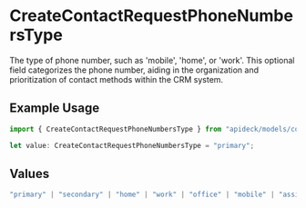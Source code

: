 # CreateContactRequestPhoneNumbersType

The type of phone number, such as 'mobile', 'home', or 'work'. This optional field categorizes the phone number, aiding in the organization and prioritization of contact methods within the CRM system.

## Example Usage

```typescript
import { CreateContactRequestPhoneNumbersType } from "apideck/models/components";

let value: CreateContactRequestPhoneNumbersType = "primary";
```

## Values

```typescript
"primary" | "secondary" | "home" | "work" | "office" | "mobile" | "assistant" | "fax" | "direct-dial-in" | "personal" | "other"
```